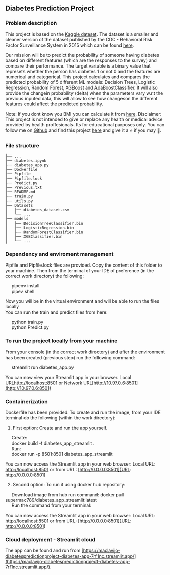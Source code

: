 ## Diabetes Prediction Project

### Problem description

This project is based on the [Kaggle dateset](https://www.kaggle.com/code/alexteboul/diabetes-health-indicators-dataset-notebook/notebook). The dataset is a smaller and cleaner version of the dataset published by the CDC - Behavioral Risk Factor Surveillance System in 2015 which can be found [here](https://www.cdc.gov/brfss/annual_data/annual_2015.html).

Our mission will be to predict the probability of someone having diabetes based on different features (which are the responses to the survey) and compare their performance.
The target variable is a binary value that represets whether the person has diabetes 1 or not 0 and the features are numerical and categorical. This project calculates and compares the predicted probability of 5 different ML models: Decision Trees, Logistic Regression, Random Forest, XGBoost and AdaBoostClassifier. It will also provide the changein probability (delta) when the parameters vary w.r.t the previous inputed data, this will allow to see how changeson the different features could affect the predicted probability.

Note: If you dont know you BMI you can calculate it from [here](https://www.cdc.gov/healthyweight/assessing/bmi/adult_bmi/english_bmi_calculator/bmi_calculator.html).
Disclaimer: This project is not intended to give or replace any health or medical advice provided by health proffesionals. Its for educational purposes only.
You can follow me on [Github](https://github.com/maclavijo) and find this project [here](https://github.com/maclavijo/Projects/tree/main/Diabetes_Prediction) and give it a ⭐ if you may 💙.


### File structure
```
├── ...
├── diabetes.ipynb
├── diabetes_app.py
├── Dockerfile
├── Pipfile
├── Pipfile.lock
├── Predict.py
├── Previous.txt
├── README.md
├── train.py
├── utils.py
├── Datasets
│   ├── diabetes_dataset.csv
│   └── ...
├── models
│   ├── DecisionTreeClassifier.bin
│   ├── LogisticRegression.bin
│   ├── RandomForestClassifier.bin
│   ├── XGBClassifier.bin
│   └── ...
```

### Dependency and enviroment management

Pipfile and Pipfile.lock files are provided. Copy the content of this folder to your machine. Then from the terminal of your IDE of preference (in the correct work directory) the following:

&nbsp;&nbsp;&nbsp;&nbsp;&nbsp;pipenv install<br>
&nbsp;&nbsp;&nbsp;&nbsp;&nbsp;pipev shell

Now you will be in the virtual environment and will be able to run the files locally<br>
You can run the train and predict files from here:

&nbsp;&nbsp;&nbsp;&nbsp;&nbsp;python train.py<br>
&nbsp;&nbsp;&nbsp;&nbsp;&nbsp;python Predict.py<br>


### To run the project locally from your machine

From your console (in the correct work directory) and after the environment has been created (previous step) run the following command:

&nbsp;&nbsp;&nbsp;&nbsp;&nbsp;streamlit run diabetes_app.py

You can now view your Streamlit app in your browser.
Local URL[http://localhost:8501](http://localhost:8501) or Network URL[http://10.97.0.6:8501](http://10.97.0.6:8501)


### Containerization

Dockerfile has been provided. To create and run the image, from your IDE terminal do the following (within the work directory):

1. First option: Create and run the app yourself.<br>

&nbsp;&nbsp;&nbsp;&nbsp;&nbsp;Create:<br>
&nbsp;&nbsp;&nbsp;&nbsp;&nbsp;docker build -t diabetes_app_streamlit .<br>
&nbsp;&nbsp;&nbsp;&nbsp;&nbsp;Run:<br>
&nbsp;&nbsp;&nbsp;&nbsp;&nbsp;docker run -p 8501:8501 diabetes_app_streamlit<br>

You can now access the Streamlit app in your web browser: Local URL: [http://localhost:8501](http://localhost:8501) or from URL: [http://0.0.0.0:8501](URL: http://0.0.0.0:8501)<br>

2. Second option: To run it using docker hub repository:<br>

&nbsp;&nbsp;&nbsp;&nbsp;&nbsp;Download image from hub run command:  docker pull supermac789/diabetes_app_streamlit:latest<br>
&nbsp;&nbsp;&nbsp;&nbsp;&nbsp;Run the command from your terminal:<br>

You can now access the Streamlit app in your web browser: Local URL: [http://localhost:8501](http://localhost:8501) or from URL: [http://0.0.0.0:8501](URL: http://0.0.0.0:8501)<br>

### Cloud deployment - Streamlit cloud

The app can be found and run from [https://maclavijo-diabetespredictionproject-diabetes-app-7rf1nc.streamlit.app/](https://maclavijo-diabetespredictionproject-diabetes-app-7rf1nc.streamlit.app/).